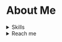 # About Me
<details>
  <summary>Skills</summary>
  <img src="https://skillicons.dev/icons?i=java,golang,javascript" />
</details>

<details>
  <summary>Reach me</summary>
  <b>Telegram:</b> <a href="https://realdivided.t.me/">Telegram</a><br>
  <b>Email:</b> <a href="mailto:realdivided@yandex.ru">Email</a><br>
  <b>Discord:</b> realdivided<br>
</details>
